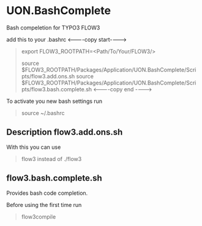 UON.BashComplete
================

Bash compeletion for TYPO3 FLOW3

add this to your .bashrc
<----copy start---->
>export FLOW3_ROOTPATH=<Path/To/Your/FLOW3/>
>
>source $FLOW3_ROOTPATH/Packages/Application/UON.BashComplete/Scripts/flow3.add.ons.sh
>source $FLOW3_ROOTPATH/Packages/Application/UON.BashComplete/Scripts/flow3.bash.complete.sh
<----copy end  ---->

To activate you new bash settings run
>source ~/.bashrc

Description
flow3.add.ons.sh
----------------
With this you can use
>flow3
instead of
>./flow3


flow3.bash.complete.sh
----------------------
Provides bash code completion.

Before using the first time run
>flow3compile

